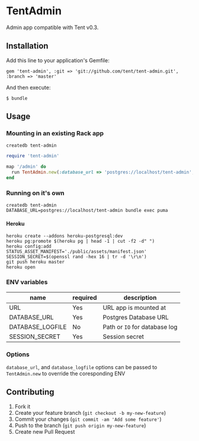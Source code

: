 # TentAdmin

Admin app compatible with Tent v0.3.

## Installation

Add this line to your application's Gemfile:

    gem 'tent-admin', :git => 'git://github.com/tent/tent-admin.git', :branch => 'master'

And then execute:

    $ bundle

## Usage

### Mounting in an existing Rack app

```
createdb tent-admin
```

```ruby
require 'tent-admin'

map '/admin' do
  run TentAdmin.new(:database_url => 'postgres://localhost/tent-admin', :database_logfile => STDOUT)
end
```

### Running on it's own

```
createdb tent-admin
DATABASE_URL=postgres://localhost/tent-admin bundle exec puma
```

#### Heroku

```
heroku create --addons heroku-postgresql:dev
heroku pg:promote $(heroku pg | head -1 | cut -f2 -d" ")
heroku config:add STATUS_ASSET_MANIFEST='./public/assets/manifest.json' SESSION_SECRET=$(openssl rand -hex 16 | tr -d '\r\n')
git push heroku master
heroku open
```

### ENV variables

name | required | description
---- | -------- | -----------
URL | Yes | URL app is mounted at
DATABASE_URL | Yes | Postgres Database URL
DATABASE_LOGFILE | No | Path or `IO` for database log
SESSION_SECRET | Yes | Session secret

### Options

`database_url`, and `database_logfile` options can be passed to `TentAdmin.new` to override the coresponding ENV

## Contributing

1. Fork it
2. Create your feature branch (`git checkout -b my-new-feature`)
3. Commit your changes (`git commit -am 'Add some feature'`)
4. Push to the branch (`git push origin my-new-feature`)
5. Create new Pull Request
